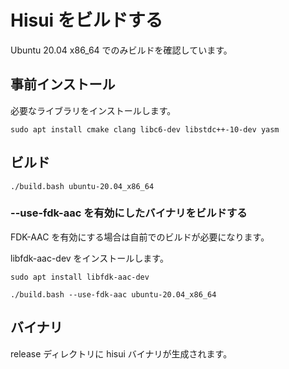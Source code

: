 # Hisui をビルドする

Ubuntu 20.04 x86_64 でのみビルドを確認しています。

## 事前インストール

必要なライブラリをインストールします。

```
sudo apt install cmake clang libc6-dev libstdc++-10-dev yasm
```

## ビルド

```
./build.bash ubuntu-20.04_x86_64
```

### --use-fdk-aac を有効にしたバイナリをビルドする

FDK-AAC を有効にする場合は自前でのビルドが必要になります。

libfdk-aac-dev をインストールします。

```
sudo apt install libfdk-aac-dev
```

```
./build.bash --use-fdk-aac ubuntu-20.04_x86_64
```

## バイナリ

release ディレクトリに hisui バイナリが生成されます。
